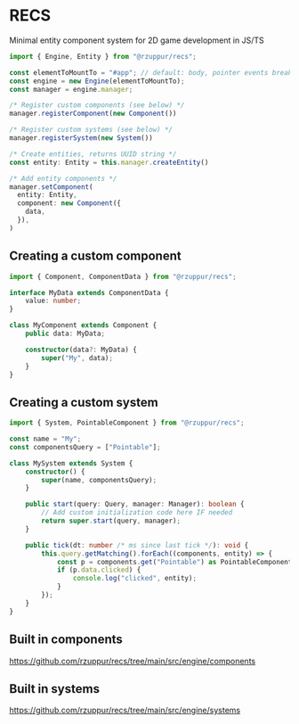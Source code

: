 # RECS
Minimal entity component system for 2D game development in JS/TS

```ts
import { Engine, Entity } from "@rzuppur/recs";

const elementToMountTo = "#app"; // default: body, pointer events break if page is scrolled
const engine = new Engine(elementToMountTo);
const manager = engine.manager;

/* Register custom components (see below) */
manager.registerComponent(new Component())

/* Register custom systems (see below) */
manager.registerSystem(new System())

/* Create entities, returns UUID string */
const entity: Entity = this.manager.createEntity()

/* Add entity components */
manager.setComponent(
  entity: Entity,
  component: new Component({
    data,
  }),
)
```

## Creating a custom component
```ts
import { Component, ComponentData } from "@rzuppur/recs";

interface MyData extends ComponentData {
    value: number;
}

class MyComponent extends Component {
    public data: MyData;

    constructor(data?: MyData) {
        super("My", data);
    }
}
```

## Creating a custom system
```ts
import { System, PointableComponent } from "@rzuppur/recs";

const name = "My";
const componentsQuery = ["Pointable"];

class MySystem extends System {
    constructor() {
        super(name, componentsQuery);
    }

    public start(query: Query, manager: Manager): boolean {
        // Add custom initialization code here IF needed
        return super.start(query, manager);
    }

    public tick(dt: number /* ms since last tick */): void {
        this.query.getMatching().forEach((components, entity) => {
            const p = components.get("Pointable") as PointableComponent;
            if (p.data.clicked) {
                console.log("clicked", entity);
            }
        });
    }
}
```

## Built in components
https://github.com/rzuppur/recs/tree/main/src/engine/components

## Built in systems
https://github.com/rzuppur/recs/tree/main/src/engine/systems
